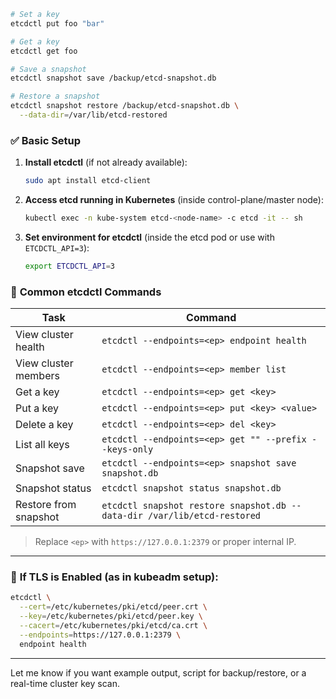 ```bash
# Set a key
etcdctl put foo "bar"

# Get a key
etcdctl get foo

# Save a snapshot
etcdctl snapshot save /backup/etcd-snapshot.db

# Restore a snapshot
etcdctl snapshot restore /backup/etcd-snapshot.db \
  --data-dir=/var/lib/etcd-restored
```

### ✅ **Basic Setup**

1. **Install etcdctl** (if not already available):
    ```bash
    sudo apt install etcd-client
    ```
    
2. **Access etcd running in Kubernetes** (inside control-plane/master node):
    ```bash
    kubectl exec -n kube-system etcd-<node-name> -c etcd -it -- sh
    ```
    
3. **Set environment for etcdctl** (inside the etcd pod or use with `ETCDCTL_API=3`):
    ```bash
    export ETCDCTL_API=3
    ```

### 📘 **Common etcdctl Commands**

|Task|Command|
|---|---|
|View cluster health|`etcdctl --endpoints=<ep> endpoint health`|
|View cluster members|`etcdctl --endpoints=<ep> member list`|
|Get a key|`etcdctl --endpoints=<ep> get <key>`|
|Put a key|`etcdctl --endpoints=<ep> put <key> <value>`|
|Delete a key|`etcdctl --endpoints=<ep> del <key>`|
|List all keys|`etcdctl --endpoints=<ep> get "" --prefix --keys-only`|
|Snapshot save|`etcdctl --endpoints=<ep> snapshot save snapshot.db`|
|Snapshot status|`etcdctl snapshot status snapshot.db`|
|Restore from snapshot|`etcdctl snapshot restore snapshot.db --data-dir /var/lib/etcd-restored`|

> Replace `<ep>` with `https://127.0.0.1:2379` or proper internal IP.

---

### 🔐 **If TLS is Enabled** (as in kubeadm setup):

```bash
etcdctl \
  --cert=/etc/kubernetes/pki/etcd/peer.crt \
  --key=/etc/kubernetes/pki/etcd/peer.key \
  --cacert=/etc/kubernetes/pki/etcd/ca.crt \
  --endpoints=https://127.0.0.1:2379 \
  endpoint health
```

---

Let me know if you want example output, script for backup/restore, or a real-time cluster key scan.